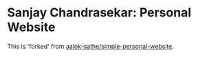 # Sanjay Chandrasekar: Personal Website #

This is 'forked' from [aalok-sathe/simple-personal-website](https://gitlab.com/aalok-sathe/simple-personal-website).
